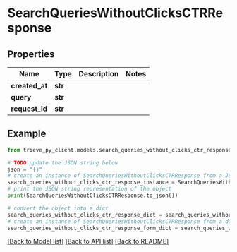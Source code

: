 # SearchQueriesWithoutClicksCTRResponse


## Properties

Name | Type | Description | Notes
------------ | ------------- | ------------- | -------------
**created_at** | **str** |  | 
**query** | **str** |  | 
**request_id** | **str** |  | 

## Example

```python
from trieve_py_client.models.search_queries_without_clicks_ctr_response import SearchQueriesWithoutClicksCTRResponse

# TODO update the JSON string below
json = "{}"
# create an instance of SearchQueriesWithoutClicksCTRResponse from a JSON string
search_queries_without_clicks_ctr_response_instance = SearchQueriesWithoutClicksCTRResponse.from_json(json)
# print the JSON string representation of the object
print(SearchQueriesWithoutClicksCTRResponse.to_json())

# convert the object into a dict
search_queries_without_clicks_ctr_response_dict = search_queries_without_clicks_ctr_response_instance.to_dict()
# create an instance of SearchQueriesWithoutClicksCTRResponse from a dict
search_queries_without_clicks_ctr_response_form_dict = search_queries_without_clicks_ctr_response.from_dict(search_queries_without_clicks_ctr_response_dict)
```
[[Back to Model list]](../README.md#documentation-for-models) [[Back to API list]](../README.md#documentation-for-api-endpoints) [[Back to README]](../README.md)


